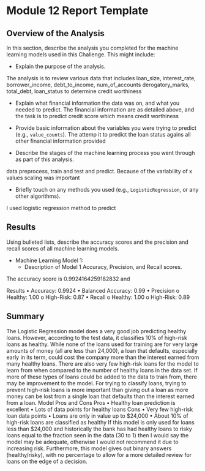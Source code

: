 # Module 12 Report Template

## Overview of the Analysis

In this section, describe the analysis you completed for the machine learning models used in this Challenge. This might include:

* Explain the purpose of the analysis.

The analysis is to review various data that includes loan_size, interest_rate, borrower_income,	debt_to_income,	num_of_accounts	derogatory_marks,	total_debt,	loan_status to determine credit worthiness
* Explain what financial information the data was on, and what you needed to predict.
The financial information are as detailed above, and the task is to predict credit score which means credit worthiness

* Provide basic information about the variables you were trying to predict (e.g., `value_counts`).
The attemp it to predict the loan status agains all other financial information provided

* Describe the stages of the machine learning process you went through as part of this analysis.

data preprocess, train and test and predict. Because of the variability of x values scaling was important

* Briefly touch on any methods you used (e.g., `LogisticRegression`, or any other algorithms).

I used logistic regression method to predict

## Results

Using bulleted lists, describe the accuracy scores and the precision and recall scores of all machine learning models.

* Machine Learning Model 1:
    * Description of Model 1 Accuracy, Precision, and Recall scores.

The accuracy score is 0.9924164259182832 and 


Results
•	Accuracy:  0.9924
•	Balanced Accuracy: 0.99
•	Precision
o	Healthy: 1.00
o	High-Risk: 0.87
•	Recall
o	Healthy: 1.00
o	High-Risk: 0.89


## Summary

The Logistic Regression model does a very good job predicting healthy loans. However, according to the test data, it classifies 10% of high-risk loans as healthy. While none of the loans used for training are for very large amounts of money (all are less than 24,000), a loan that defaults, especially early in its term, could cost the company more than the interest earned from many healthy loans.
There are also very few high-risk loans for the model to learn from when compared to the number of healthy loans in the data set. If more of these types of loans could be added to the data to train from, there may be improvement to the model.
For trying to classify loans, trying to prevent high-risk loans is more important than giving out a loan as more money can be lost from a single loan that defaults than the interest earned from a loan.
Model Pros and Cons
Pros
•	Healthy loan prediction is excellent
•	Lots of data points for healthy loans
Cons
•	Very few high-risk loan data points
•	Loans are only in value up to $24,000
•	About 10% of high-risk loans are classified as healthy
If this model is only used for loans less than $24,000 and historically the bank has had healthy loans to risky loans equal to the fraction seen in the data (30 to 1) then I would say the model may be adequate, otherwise I would not recommend it due to increasing risk. Furthermore, this model gives out binary answers (healthy/risky), with no percentage to allow for a more detailed review for loans on the edge of a decision.